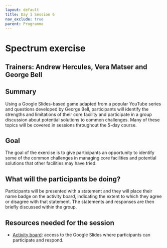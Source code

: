 ```yaml
---
layout: default
title: Day 1 Session 6
nav_exclude: true
parent: Programme
---
```


# Spectrum exercise
## Trainers: Andrew Hercules, Vera Matser and George Bell

## Summary
Using a Google Slides-based game adapted from a popular YouTube series and questions developed by George Bell, participants will identify the strengths and limitations of their core facility and participate in a group discussion about potential solutions to common challenges. Many of these topics will be covered in sessions throughout the 5-day course.

## Goal
The goal of the exercise is to give participants an opportunity to identify some of the common challenges in managing core facilities and potential solutions that other facilities may have tried.

## What will the participants be doing?
Participants will be presented with a statement and they will place their name badge on the activity board, indicating the extent to which they agree or disagree with that statement. The statements and responses are then briefly discussed within the group.

## Resources needed for the session
- [Activity board](https://docs.google.com/presentation/d/1t4Sbo0CPbtcfNXfQn71TwGlZuMjPdH1dXA_lvnIbUZ8/edit?usp=sharing): access to the Google Slides where participants can participate and respond.
